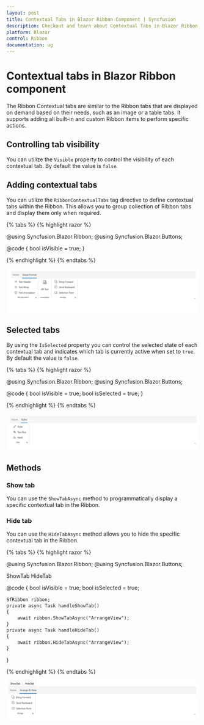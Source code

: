 ```yaml
---
layout: post
title: Contextual Tabs in Blazor Ribbon Component | Syncfusion
description: Checkout and learn about Contextual Tabs in Blazor Ribbon component in Blazor Server App and Blazor WebAssembly App.
platform: Blazor
control: Ribbon
documentation: ug
---
```


# Contextual tabs in Blazor Ribbon component

The Ribbon Contextual tabs are similar to the Ribbon tabs that are displayed on demand based on their needs, such as an image or a table tabs. It supports adding all built-in and custom Ribbon items to perform specific actions.

## Controlling tab visibility 

You can utilize the `Visible` property to control the visibility of each contextual tab. By default the value is `false`.

## Adding contextual tabs

You can utilize the `RibbonContextualTabs` tag directive to define contextual tabs within the Ribbon. This allows you to group collection of Ribbon tabs and display them only when required.

{% tabs %}
{% highlight razor %}

@using Syncfusion.Blazor.Ribbon;
@using  Syncfusion.Blazor.Buttons;
 
<div id="ribbonContainer">
    <SfRibbon ID="ribbon">
        <RibbonTabs>
            <RibbonTab HeaderText="Home">
                <RibbonGroups>
                    <RibbonGroup HeaderText="Clipboard" ID="clipboardGroup" GroupIconCss="e-icons e-paste" ShowLauncherIcon="true">
                        <RibbonCollections>
                            <RibbonCollection>
                                <RibbonItems>
                                    <RibbonItem Type=RibbonItemType.Button>
                                        <RibbonButtonSettings Content="Cut" IconCss="e-icons e-cut"></RibbonButtonSettings>
                                    </RibbonItem>
                                    <RibbonItem Type=RibbonItemType.Button>
                                        <RibbonButtonSettings Content="Copy" IconCss="e-icons e-copy"></RibbonButtonSettings>
                                    </RibbonItem>
                                    <RibbonItem Type=RibbonItemType.Button>
                                        <RibbonButtonSettings Content="Format Painter" IconCss="e-icons e-format-painter"></RibbonButtonSettings>
                                    </RibbonItem>
                                </RibbonItems>
                            </RibbonCollection>
                        </RibbonCollections>
                    </RibbonGroup>
                </RibbonGroups>
            </RibbonTab>
        </RibbonTabs>
        <RibbonContextualTabs>
            <RibbonContextualTab @bind-Visible="@isVisible">
                <RibbonTabs>
                    <RibbonTab ID="ShapeFormat" HeaderText="Shape Format">
                        <RibbonGroups>
                            <RibbonGroup HeaderText="Text decoration" ShowLauncherIcon="true">
                                <RibbonCollections>
                                    <RibbonCollection>
                                        <RibbonItems>
                                            <RibbonItem Type=RibbonItemType.Button>
                                                <RibbonButtonSettings Content="Text Header" IconCss="e-icons e-text-header"></RibbonButtonSettings>
                                            </RibbonItem>
                                            <RibbonItem Type=RibbonItemType.Button>
                                                <RibbonButtonSettings Content="Text Wrap" IconCss="e-icons e-text-wrap"></RibbonButtonSettings>
                                            </RibbonItem>
                                            <RibbonItem Type=RibbonItemType.Button>
                                                <RibbonButtonSettings Content="Text Annotation" IconCss="e-icons e-text-annotation"></RibbonButtonSettings>
                                            </RibbonItem>
                                        </RibbonItems>
                                    </RibbonCollection>
                                </RibbonCollections>
                            </RibbonGroup>
                            <RibbonGroup HeaderText="Accessibility">
                                <RibbonCollections>
                                    <RibbonCollection>
                                        <RibbonItems>
                                            <RibbonItem Type=RibbonItemType.Button AllowedSizes="RibbonItemSize.Large">
                                                <RibbonButtonSettings Content="Alt Text" IconCss="e-icons e-text-alternative"></RibbonButtonSettings>
                                            </RibbonItem>
                                        </RibbonItems>
                                    </RibbonCollection>
                                </RibbonCollections>
                            </RibbonGroup>
                            <RibbonGroup HeaderText="Arrange" ShowLauncherIcon="true">
                                <RibbonCollections>
                                    <RibbonCollection>
                                        <RibbonItems>
                                            <RibbonItem Type=RibbonItemType.Button>
                                                <RibbonButtonSettings Content="Bring Forward" IconCss="e-icons e-bring-forward"></RibbonButtonSettings>
                                            </RibbonItem>
                                            <RibbonItem Type=RibbonItemType.Button>
                                                <RibbonButtonSettings Content="Send Backward" IconCss="e-icons e-send-backward"></RibbonButtonSettings>
                                            </RibbonItem>
                                            <RibbonItem Type=RibbonItemType.Button>
                                                <RibbonButtonSettings Content="Selection Pane" IconCss="e-icons e-show-hide-panel"></RibbonButtonSettings>
                                            </RibbonItem>
                                        </RibbonItems>
                                    </RibbonCollection>
                                </RibbonCollections>
                            </RibbonGroup>
                        </RibbonGroups>
                    </RibbonTab>
                </RibbonTabs>
            </RibbonContextualTab>
        </RibbonContextualTabs>
    </SfRibbon>
</div>

@code {
    bool isVisible = true;
}

{% endhighlight %}
{% endtabs %}

![Ribbon Contextual Tabs](./images/contextual-tabs/contextual-tabs.png)

## Selected tabs

By using the `IsSelected` property you can control the selected state of each contextual tab and indicates which tab is currently active when set to `true`. By default the value is `false`.

{% tabs %}
{% highlight razor %}

@using Syncfusion.Blazor.Ribbon;
@using  Syncfusion.Blazor.Buttons;

<div id="ribbonContainer">
    <SfRibbon ID="ribbon">
        <RibbonTabs>
            <RibbonTab HeaderText="Home">
                <RibbonGroups>
                    <RibbonGroup HeaderText="Clipboard" ID="clipboardGroup" GroupIconCss="e-icons e-paste" ShowLauncherIcon="true">
                        <RibbonCollections>
                            <RibbonCollection>
                                <RibbonItems>
                                    <RibbonItem Type=RibbonItemType.Button>
                                        <RibbonButtonSettings Content="Cut" IconCss="e-icons e-cut"></RibbonButtonSettings>
                                    </RibbonItem>
                                    <RibbonItem Type=RibbonItemType.Button>
                                        <RibbonButtonSettings Content="Copy" IconCss="e-icons e-copy"></RibbonButtonSettings>
                                    </RibbonItem>
                                    <RibbonItem Type=RibbonItemType.Button>
                                        <RibbonButtonSettings Content="Format Painter" IconCss="e-icons e-format-painter"></RibbonButtonSettings>
                                    </RibbonItem>
                                </RibbonItems>
                            </RibbonCollection>
                        </RibbonCollections>
                    </RibbonGroup>
                </RibbonGroups>
            </RibbonTab>
        </RibbonTabs>
        <RibbonContextualTabs>
            <RibbonContextualTab @bind-Visible=@isVisible @bind-IsSelected=@isSelected>
                <RibbonTabs>
                    <RibbonTab HeaderText="Styles">
                        <RibbonGroups>
                            <RibbonGroup HeaderText="Style" ShowLauncherIcon="true">
                                <RibbonCollections>
                                    <RibbonCollection>
                                        <RibbonItems>
                                            <RibbonItem Type=RibbonItemType.Button>
                                                <RibbonButtonSettings Content="Style" IconCss="e-icons e-style"></RibbonButtonSettings>
                                            </RibbonItem>
                                            <RibbonItem Type=RibbonItemType.Button>
                                                <RibbonButtonSettings Content="Text Box" IconCss="e-icons e-font-name"></RibbonButtonSettings>
                                            </RibbonItem>
                                            <RibbonItem Type=RibbonItemType.Button>
                                                <RibbonButtonSettings Content="Paint" IconCss="e-icons e-paint-bucket"></RibbonButtonSettings>
                                            </RibbonItem>
                                        </RibbonItems>
                                    </RibbonCollection>
                                </RibbonCollections>
                            </RibbonGroup>
                        </RibbonGroups>
                    </RibbonTab>
                </RibbonTabs>
            </RibbonContextualTab>
        </RibbonContextualTabs>
    </SfRibbon>
</div>

@code {
    bool isVisible = true;
    bool isSelected = true;
}

{% endhighlight %}
{% endtabs %}

![Ribbon Selected Tabs](./images/contextual-tabs/selected-tabs.png)

## Methods

### Show tab

You can use the `ShowTabAsync` method to programmatically display a specific contextual tab in the Ribbon.

### Hide tab

You can use the `HideTabAsync` method allows you to hide the specific contextual tab in the Ribbon.

{% tabs %}
{% highlight razor %}

@using Syncfusion.Blazor.Ribbon;
@using  Syncfusion.Blazor.Buttons;

<div id="ribbonContainer">
    <SfButton @onclick="handleShowTab">ShowTab</SfButton>
    <SfButton @onclick="handleHideTab">HideTab</SfButton>
    <SfRibbon ID="ribbon" @ref="ribbon">
        <RibbonTabs>
            <RibbonTab HeaderText="Home">
                <RibbonGroups>
                    <RibbonGroup HeaderText="Clipboard" ID="clipboardGroup" GroupIconCss="e-icons e-paste" ShowLauncherIcon="true">
                        <RibbonCollections>
                            <RibbonCollection>
                                <RibbonItems>
                                    <RibbonItem Type=RibbonItemType.Button>
                                        <RibbonButtonSettings Content="Cut" IconCss="e-icons e-cut"></RibbonButtonSettings>
                                    </RibbonItem>
                                    <RibbonItem Type=RibbonItemType.Button>
                                        <RibbonButtonSettings Content="Copy" IconCss="e-icons e-copy"></RibbonButtonSettings>
                                    </RibbonItem>
                                    <RibbonItem Type=RibbonItemType.Button>
                                        <RibbonButtonSettings Content="Format Painter" IconCss="e-icons e-format-painter"></RibbonButtonSettings>
                                    </RibbonItem>
                                </RibbonItems>
                            </RibbonCollection>
                        </RibbonCollections>
                    </RibbonGroup>
                </RibbonGroups>
            </RibbonTab>
        </RibbonTabs>
        <RibbonContextualTabs>
            <RibbonContextualTab @bind-Visible=@isVisible @bind-IsSelected=@isSelected>
                <RibbonTabs>
                    <RibbonTab HeaderText="Arrange & View" ID="ArrangeView">
                        <RibbonGroups>
                            <RibbonGroup HeaderText="Arrange" ShowLauncherIcon="true">
                                <RibbonCollections>
                                    <RibbonCollection>
                                        <RibbonItems>
                                            <RibbonItem Type=RibbonItemType.Button>
                                                <RibbonButtonSettings Content="Bring Forward" IconCss="e-icons e-bring-forward"></RibbonButtonSettings>
                                            </RibbonItem>
                                            <RibbonItem Type=RibbonItemType.Button>
                                                <RibbonButtonSettings Content="Send Backward" IconCss="e-icons e-send-backward"></RibbonButtonSettings>
                                            </RibbonItem>
                                            <RibbonItem Type=RibbonItemType.Button>
                                                <RibbonButtonSettings Content="Selection Pane" IconCss="e-icons e-show-hide-panel"></RibbonButtonSettings>
                                            </RibbonItem>
                                        </RibbonItems>
                                    </RibbonCollection>
                                </RibbonCollections>
                            </RibbonGroup>
                        </RibbonGroups>
                    </RibbonTab>
                </RibbonTabs>
            </RibbonContextualTab>
        </RibbonContextualTabs>
    </SfRibbon>
</div>

@code {
    bool isVisible = true;
    bool isSelected = true;

    SfRibbon ribbon;
    private async Task handleShowTab()
    {
        await ribbon.ShowTabAsync("ArrangeView");
    }
    private async Task handleHideTab()
    {
        await ribbon.HideTabAsync("ArrangeView");
    }
}

{% endhighlight %}
{% endtabs %}

![Ribbon Show Hide Tabs](./images/contextual-tabs/show-hide-tabs.png)